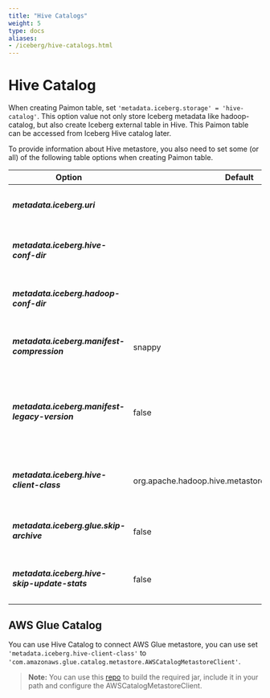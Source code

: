 ```yaml
---
title: "Hive Catalogs"
weight: 5
type: docs
aliases:
- /iceberg/hive-catalogs.html
---
```

<!--
Licensed to the Apache Software Foundation (ASF) under one
or more contributor license agreements.  See the NOTICE file
distributed with this work for additional information
regarding copyright ownership.  The ASF licenses this file
to you under the Apache License, Version 2.0 (the
"License"); you may not use this file except in compliance
with the License.  You may obtain a copy of the License at

  http://www.apache.org/licenses/LICENSE-2.0

Unless required by applicable law or agreed to in writing,
software distributed under the License is distributed on an
"AS IS" BASIS, WITHOUT WARRANTIES OR CONDITIONS OF ANY
KIND, either express or implied.  See the License for the
specific language governing permissions and limitations
under the License.
-->

# Hive Catalog

When creating Paimon table, set `'metadata.iceberg.storage' = 'hive-catalog'`.
This option value not only store Iceberg metadata like hadoop-catalog, but also create Iceberg external table in Hive.
This Paimon table can be accessed from Iceberg Hive catalog later.

To provide information about Hive metastore,
you also need to set some (or all) of the following table options when creating Paimon table.

<table class="table table-bordered">
    <thead>
    <tr>
      <th class="text-left" style="width: 20%">Option</th>
      <th class="text-left" style="width: 5%">Default</th>
      <th class="text-left" style="width: 10%">Type</th>
      <th class="text-left" style="width: 60%">Description</th>
    </tr>
    </thead>
    <tbody>
    <tr>
      <td><h5>metadata.iceberg.uri</h5></td>
      <td style="word-wrap: break-word;"></td>
      <td>String</td>
      <td>Hive metastore uri for Iceberg Hive catalog.</td>
    </tr>
    <tr>
      <td><h5>metadata.iceberg.hive-conf-dir</h5></td>
      <td style="word-wrap: break-word;"></td>
      <td>String</td>
      <td>hive-conf-dir for Iceberg Hive catalog.</td>
    </tr>
    <tr>
      <td><h5>metadata.iceberg.hadoop-conf-dir</h5></td>
      <td style="word-wrap: break-word;"></td>
      <td>String</td>
      <td>hadoop-conf-dir for Iceberg Hive catalog.</td>
    </tr>
    <tr>
      <td><h5>metadata.iceberg.manifest-compression</h5></td>
      <td style="word-wrap: break-word;">snappy</td>
      <td>String</td>
      <td>Compression for Iceberg manifest files.</td>
    </tr>
    <tr>
      <td><h5>metadata.iceberg.manifest-legacy-version</h5></td>
      <td style="word-wrap: break-word;">false</td>
      <td>Boolean</td>
      <td>Should use the legacy manifest version to generate Iceberg's 1.4 manifest files.</td>
    </tr>
    <tr>
      <td><h5>metadata.iceberg.hive-client-class</h5></td>
      <td style="word-wrap: break-word;">org.apache.hadoop.hive.metastore.HiveMetaStoreClient</td>
      <td>String</td>
      <td>Hive client class name for Iceberg Hive Catalog.</td>
    </tr>
    <tr>
      <td><h5>metadata.iceberg.glue.skip-archive</h5></td>
      <td style="word-wrap: break-word;">false</td>
      <td>Boolean</td>
      <td>Skip archive for AWS Glue catalog.</td>
    </tr>
    <tr>
      <td><h5>metadata.iceberg.hive-skip-update-stats</h5></td>
      <td style="word-wrap: break-word;">false</td>
      <td>Boolean</td>
      <td>Skip updating Hive stats.</td>
    </tr>
    </tbody>
</table>

## AWS Glue Catalog

You can use Hive Catalog to connect AWS Glue metastore, you can use set `'metadata.iceberg.hive-client-class'` to
`'com.amazonaws.glue.catalog.metastore.AWSCatalogMetastoreClient'`.

> **Note:** You can use this [repo](https://github.com/promotedai/aws-glue-data-catalog-client-for-apache-hive-metastore) to build the required jar, include it in your path and configure the AWSCatalogMetastoreClient.
